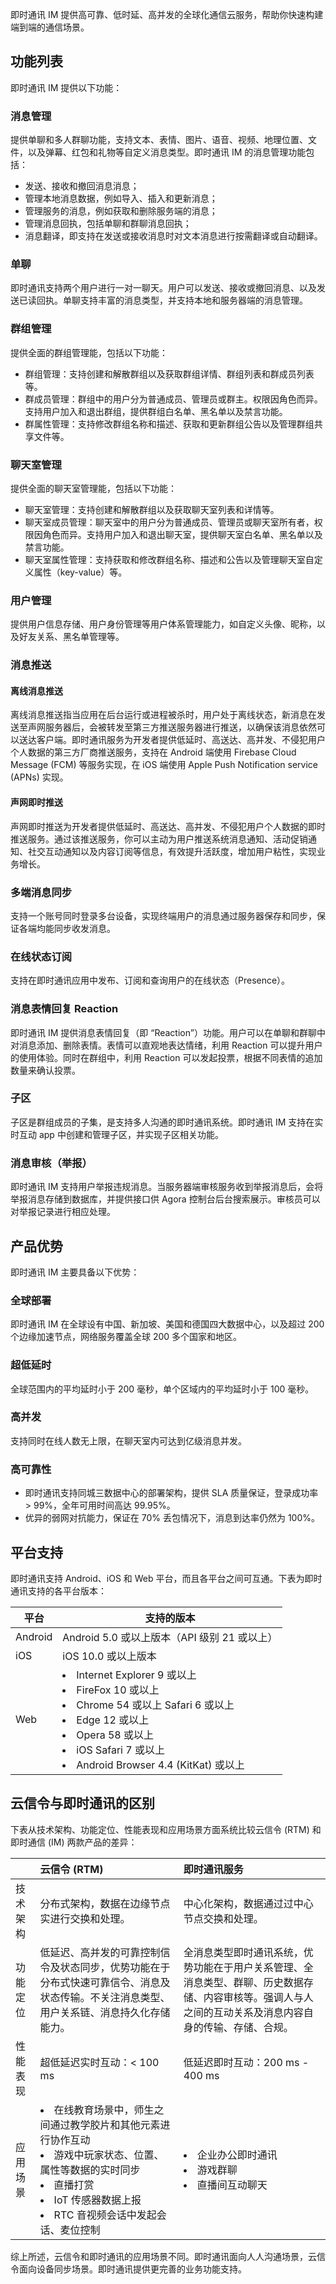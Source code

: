 即时通讯 IM 提供高可靠、低时延、高并发的全球化通信云服务，帮助你快速构建端到端的通信场景。

## 功能列表

即时通讯 IM 提供以下功能：

### 消息管理

提供单聊和多人群聊功能，支持文本、表情、图片、语音、视频、地理位置、文件，以及弹幕、红包和礼物等自定义消息类型。即时通讯 IM 的消息管理功能包括：
- 发送、接收和撤回消息消息；
- 管理本地消息数据，例如导入、插入和更新消息；
- 管理服务的消息，例如获取和删除服务端的消息；
- 管理消息回执，包括单聊和群聊消息回执；
- 消息翻译，即支持在发送或接收消息时对文本消息进行按需翻译或自动翻译。

### 单聊

即时通讯支持两个用户进行一对一聊天。用户可以发送、接收或撤回消息、以及发送已读回执。单聊支持丰富的消息类型，并支持本地和服务器端的消息管理。

### 群组管理

提供全面的群组管理能，包括以下功能：

- 群组管理：支持创建和解散群组以及获取群组详情、群组列表和群成员列表等。
- 群成员管理：群组中的用户分为普通成员、管理员或群主。权限因角色而异。支持用户加入和退出群组，提供群组白名单、黑名单以及禁言功能。
- 群属性管理：支持修改群组名称和描述、获取和更新群组公告以及管理群组共享文件等。

### 聊天室管理

提供全面的聊天室管理能，包括以下功能：

- 聊天室管理：支持创建和解散群组以及获取聊天室列表和详情等。
- 聊天室成员管理：聊天室中的用户分为普通成员、管理员或聊天室所有者，权限因角色而异。支持用户加入和退出聊天室，提供聊天室白名单、黑名单以及禁言功能。
- 聊天室属性管理：支持获取和修改群组名称、描述和公告以及管理聊天室自定义属性（key-value）等。

### 用户管理

提供用户信息存储、用户身份管理等用户体系管理能力，如自定义头像、昵称，以及好友关系、黑名单管理等。

### 消息推送

#### 离线消息推送

离线消息推送指当应用在后台运行或进程被杀时，用户处于离线状态，新消息在发送至声网服务器后，会被转发至第三方推送服务器进行推送，以确保该消息依然可以送达客户端。即时通讯服务为开发者提供低延时、高送达、高并发、不侵犯用户个人数据的第三方厂商推送服务，支持在 Android 端使用 Firebase Cloud Message (FCM) 等服务实现，在 iOS 端使用 Apple Push Notification service (APNs) 实现。

#### 声网即时推送

声网即时推送为开发者提供低延时、高送达、高并发、不侵犯用户个人数据的即时推送服务。通过该推送服务，你可以主动为用户推送系统消息通知、活动促销通知、社交互动通知以及内容订阅等信息，有效提升活跃度，增加用户粘性，实现业务增长。

### 多端消息同步

支持一个账号同时登录多台设备，实现终端用户的消息通过服务器保存和同步，保证各端均能同步收发消息。

### 在线状态订阅

支持在即时通讯应用中发布、订阅和查询用户的在线状态（Presence）。

### 消息表情回复 Reaction

即时通讯 IM 提供消息表情回复（即 “Reaction”）功能。用户可以在单聊和群聊中对消息添加、删除表情。表情可以直观地表达情绪，利用 Reaction 可以提升用户的使用体验。同时在群组中，利用 Reaction 可以发起投票，根据不同表情的追加数量来确认投票。

### 子区

子区是群组成员的子集，是支持多人沟通的即时通讯系统。即时通讯 IM 支持在实时互动 app 中创建和管理子区，并实现子区相关功能。

### 消息审核（举报）

即时通讯 IM 支持用户举报违规消息。当服务器端审核服务收到举报消息后，会将举报消息存储到数据库，并提供接口供 Agora 控制台后台搜索展示。审核员可以对举报记录进行相应处理。

## 产品优势

即时通讯 IM 主要具备以下优势：

### 全球部署

即时通讯 IM 在全球设有中国、新加坡、美国和德国四大数据中心，以及超过 200 个边缘加速节点，网络服务覆盖全球 200 多个国家和地区。

### 超低延时

全球范围内的平均延时小于 200 毫秒，单个区域内的平均延时小于 100 毫秒。

### 高并发

支持同时在线人数无上限，在聊天室内可达到亿级消息并发。

### 高可靠性

- 即时通讯支持同城三数据中心的部署架构，提供 SLA 质量保证，登录成功率 > 99%，全年可用时间高达 99.95%。
- 优异的弱网对抗能力，保证在 70% 丢包情况下，消息到达率仍然为 100%。

## 平台支持

即时通讯支持 Android、iOS 和 Web 平台，而且各平台之间可互通。下表为即时通讯支持的各平台版本：

| 平台     | 支持的版本                                   |
| ------------ | ------------------------------------------------------------ |
| Android      | Android 5.0 或以上版本（API 级别 21 或以上）   |
| iOS          | iOS 10.0 或以上版本                                            |
| Web          | <li>Internet Explorer 9 或以上 <li>FireFox 10 或以上 <li>Chrome 54 或以上 Safari 6 或以上<li>Edge 12 或以上 <li>Opera 58 或以上<li>iOS Safari 7 或以上<li>Android Browser 4.4 (KitKat) 或以上 |

## 云信令与即时通讯的区别

下表从技术架构、功能定位、性能表现和应用场景方面系统比较云信令 (RTM) 和即时通信 (IM) 两款产品的差异：

|          | 云信令 (RTM)   | 即时通讯服务                         |
| :------- | :---------------- | :-------------------- |
| 技术架构 | 分布式架构，数据在边缘节点实进行交换和处理。 | 中心化架构，数据通过过中心节点交换和处理。 |
| 功能定位 | 低延迟、高并发的可靠控制信令及状态同步，优势功能在于分布式快速可靠信令、消息及状态传输。不关注消息类型、用户关系链、消息持久化存储能力。 | 全消息类型即时通讯系统，优势功能在于用户关系管理、全消息类型、群聊、历史数据存储、内容审核等。强调人与人之间的互动关系及消息内容自身的传输、存储、合规。 |
| 性能表现 | 超低延迟实时互动：< 100 ms | 低延迟即时互动：200 ms - 400 ms |
| 应用场景 |<li>在线教育场景中，师生之间通过教学胶片和其他元素进行协作互动<li>游戏中玩家状态、位置、属性等数据的实时同步<li>直播打赏<li>IoT 传感器数据上报<li>RTC 音视频会话中发起会话、麦位控制 | <li>企业办公即时通讯<li>游戏群聊<li>直播间互动聊天 |

综上所述，云信令和即时通讯的应用场景不同。即时通讯面向人人沟通场景，云信令面向设备同步场景。即时通讯提供更完善的业务功能支持。